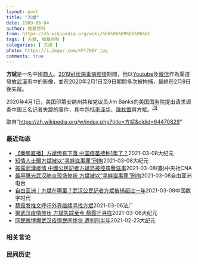 ```yaml
---
layout: post
title: "方斌"
date: 1989-06-04
author: 维基百科
from: https://zh.wikipedia.org/wiki/%E6%96%B9%E6%96%8C
tags: [ 方斌, 维基百科 ]
categories: [ 方斌 ]
photo: https://i.imgur.com/XFt7NSY.jpg
comments: true
---
```

<div class="mw-parser-output">
<p><b>方斌</b>是一名中國<a href="/wiki/%E5%95%86%E4%BA%BA" title="商人">商人</a>。<a href="/wiki/2019%E5%86%A0%E7%8A%B6%E7%97%85%E6%AF%92%E7%97%85%E7%96%AB%E6%83%85" title="2019冠状病毒病疫情">2019冠状病毒病疫情</a>期間，他以<a href="/wiki/Youtube" class="mw-redirect" title="Youtube">Youtube</a>及<a href="/wiki/%E5%BE%AE%E4%BF%A1" title="微信">微信</a>作為渠道發放<a href="/wiki/%E6%AD%A6%E6%BC%A2" class="mw-redirect" title="武漢">武漢</a>市中的影像，並在2020年2月1日至9日期間多次被拘捕，最終在2月9日後失蹤。
</p><p>2020年4月1日，美国印第安纳州共和党议员Jim Banks向美国国务院提出请求调查中国三名记者失踪的事件，其中包括<a href="/wiki/%E6%9D%8E%E6%B3%BD%E5%8D%8E_(%E8%AE%B0%E8%80%85)" title="李泽华 (记者)">李泽华</a>、<a href="/wiki/%E9%99%88%E7%A7%8B%E5%AE%9E_(%E5%BE%8B%E5%B8%88)" title="陈秋实 (律师)">陳秋實</a>與<a class="mw-selflink selflink">方斌</a>。<sup id="cite_ref-1" class="reference"><a href="#cite_note-1">[1]</a></sup>
</p>
</div><noscript><img src="//zh.wikipedia.org/wiki/Special:CentralAutoLogin/start?type=1x1" alt="" title="" width="1" height="1" style="border: none; position: absolute;"></noscript>
<div class="printfooter">取自“<a dir="ltr" href="https://zh.wikipedia.org/w/index.php?title=方斌&amp;oldid=64470829">https://zh.wikipedia.org/w/index.php?title=方斌&amp;oldid=64470829</a>”</div><div id="recent-news"><h3>最近动态</h3><ul><li><a href="https://nodebe4.github.io/waimei/2021-03-08/%E7%A7%A6%E9%B9%8F%E7%9B%B4%E6%92%AD-%E6%96%B9%E6%96%8C%E4%BC%A0%E6%9C%89%E4%B8%8B%E8%90%BD-%E4%B8%AD%E5%9B%BD%E7%96%AB%E8%8B%97%E6%8E%A5%E7%A7%8D1%E5%B9%B4%E4%BA%86" title="【秦鹏直播】方斌传有下落 中国疫苗接种1年了？—— 【大纪元2021年03月09日讯】美东时间周一（3月8日）晚上7点，秦鹏现场直播。 今天焦点：中共高层称接种疫苗已1年，那么啥时开始研发的？揭...">【秦鹏直播】方斌传有下落 中国疫苗接种1年了？</a><time>2021-03-08</time><a class="tag">大纪元</a></li>
<li><a href="https://nodebe4.github.io/waimei/2021-03-08/%E7%9F%A5%E6%83%85%E4%BA%BA%E5%A3%AB%E6%9B%9D%E6%96%B9%E6%96%8C%E8%A2%AB%E4%BB%A5-%E5%AF%BB%E8%A1%85%E6%BB%8B%E4%BA%8B%E7%BD%AA-%E5%88%91%E6%8B%98" title="知情人士曝方斌被以“寻衅滋事罪”刑拘—— 【大纪元2021年03月08日讯】武汉公民记者方斌因报导武汉疫情的惨烈场面被抓，一年多来杳无音信。武汉知情者披露，中共公安曾经打算以煽动颠覆国家政权来指...">知情人士曝方斌被以“寻衅滋事罪”刑拘</a><time>2021-03-08</time><a class="tag">大纪元</a></li>
<li><a href="https://nodebe4.github.io/waimei/2021-03-08/%E6%8A%AB%E9%9C%B2%E6%AD%A6%E6%BC%A2%E7%96%AB%E6%83%85-%E4%B8%AD%E5%9C%8B%E5%85%AC%E6%B0%91%E8%A8%98%E8%80%85%E6%96%B9%E6%96%8C%E6%81%90%E8%A2%AB%E6%8E%A7%E5%B0%8B%E9%87%81%E6%BB%8B%E4%BA%8B" title="披露武漢疫情 中國公民記者方斌恐被控尋釁滋事—— （中央社台北8日電）中國武漢剛爆發疫情時，公民記者方斌積極報導實況，卻遭當地警方拘捕至今超過1年。知情人士透露，警方一度打算以「煽動顛覆國家政權...">披露武漢疫情 中國公民記者方斌恐被控尋釁滋事</a><time>2021-03-08</time><a class="tag">(臺)中央社CNA</a></li>
<li><a href="https://nodebe4.github.io/waimei/2021-03-08/%E6%9C%80%E6%97%A9%E6%9B%9D%E5%85%89%E6%AD%A6%E6%B1%89%E8%82%BA%E7%82%8E%E7%8E%B0%E5%9C%BA%E6%83%A8%E7%8A%B6-%E6%96%B9%E6%96%8C%E8%A2%AB%E4%BB%A5-%E5%AF%BB%E8%A1%85%E6%BB%8B%E4%BA%8B%E7%BD%AA-%E5%88%91%E6%8B%98" title="最早曝光武汉肺炎现场惨状 方斌被以“寻衅滋事罪”刑拘—— 去年二月，武汉新冠疫情最严重之际，当地公民记者方斌在一段视频中，向外界传递疫情导致众多死亡的惨烈场面，结果被捕，至今超过一年。据武汉不愿...">最早曝光武汉肺炎现场惨状   方斌被以“寻衅滋事罪”刑拘</a><time>2021-03-08</time><a class="tag">自由亚洲电台</a></li>
<li><a href="https://nodebe4.github.io/waimei/2021-03-08/%E8%87%AA%E7%94%B1%E4%BA%9A%E6%B4%B2-%E6%96%B9%E6%96%8C%E5%9C%A8%E5%93%AA%E9%87%8C-%E6%AD%A6%E6%B1%89%E5%85%AC%E6%B0%91%E8%AE%B0%E8%80%85%E6%96%B9%E6%96%8C%E8%A2%AB%E6%8D%95%E8%B6%85%E8%BF%87%E4%B8%80%E5%B9%B4" title="自由亚洲｜方斌在哪里？武汉公民记者方斌被捕超过一年—— 方斌被以“寻衅滋事罪”刑拘 相关阅读： 【众人推】“真公民记者” 武汉市民方斌 法广 | 纽时报武汉第二名公民记者方斌失踪并指恐惧与愤怒增...">自由亚洲｜方斌在哪里？武汉公民记者方斌被捕超过一年</a><time>2021-03-08</time><a class="tag">中国数字时代</a></li>
<li><a href="https://nodebe4.github.io/waimei/2021-03-06/%E8%94%A1%E9%9C%9E%E5%8F%91%E6%8E%A8%E6%96%87%E5%91%BC%E5%90%81%E5%A4%96%E7%95%8C%E7%BB%A7%E7%BB%AD%E5%AF%BB%E6%89%BE%E6%96%B9%E6%96%8C" title="蔡霞发推文呼吁外界继续寻找方斌—— 06/03/2021 - 22:56 3月5日，中共中央党校前教授蔡霞发推文，呼吁外界继续寻找曾经因为报道武汉疫情期间当地医院情况的公民记者方斌。去年2月10...">蔡霞发推文呼吁外界继续寻找方斌</a><time>2021-03-06</time><a class="tag">法广</a></li>
<li><a href="https://nodebe4.github.io/waimei/2021-03-06/%E6%8F%AD%E6%AD%A6%E6%B1%89%E7%96%AB%E6%83%85%E6%83%A8%E7%8A%B6-%E6%96%B9%E6%96%8C%E5%A4%B1%E8%B8%AA%E8%87%B3%E4%BB%8A-%E8%94%A1%E9%9C%9E%E5%90%81%E5%AF%BB%E6%89%BE" title="揭武汉疫情惨状 方斌失踪至今 蔡霞吁寻找—— 【大纪元2021年03月06日讯】（大纪元记者张北报导）去年武汉爆疫情封城期间，公民记者方斌通过网络传出武汉医院等地的真实情况，并因此被中共当局抓捕...">揭武汉疫情惨状 方斌失踪至今 蔡霞吁寻找</a><time>2021-03-06</time><a class="tag">大纪元</a></li>
<li><a href="https://nodebe4.github.io/waimei/2021-02-23/%E7%BD%91%E6%B0%91%E5%BE%AE%E5%8D%9A%E7%88%86%E6%AD%A6%E6%B1%89%E7%96%AB%E6%83%85%E6%B0%91%E9%97%B4%E6%83%A8%E7%8A%B6-%E9%81%AD%E5%88%A4%E5%88%91%E5%8D%8A%E5%B9%B4" title="网民微博爆武汉疫情民间惨状 遭判刑半年—— 【大纪元2021年02月23日讯】继陈秋实、方斌、张展等人之后，河北省三河市居民张文芳，因公开曝光武汉疫情之下民间惨状，于2020年9月8日遭河北省三...">网民微博爆武汉疫情民间惨状 遭判刑半年</a><time>2021-02-23</time><a class="tag">大纪元</a></li>
</ul></div><div id="open-opinion"><h3>相关言论</h3><ul></ul></div><div id="mjls-record"><h3>民间历史</h3><ul></ul></div>